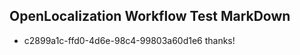 ## OpenLocalization Workflow Test MarkDown
* c2899a1c-ffd0-4d6e-98c4-99803a60d1e6 
thanks!

<!--HONumber=Mar16_HO5-->


